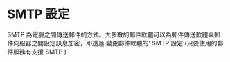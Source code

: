 [Title]: # (SMTP 設定)
[Order]: # (111)

# SMTP 設定

SMTP 為電腦之間傳送郵件的方式。大多數的郵件軟體可以為郵件傳送軟體與郵件伺服器之間設定訊息加密，即透過 變更郵件軟體的' SMTP 設定 (只要使用的郵件服務有支援 SMTP )